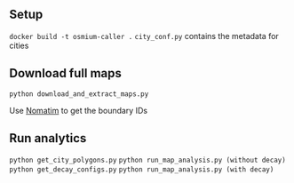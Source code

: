 ## Setup

`docker build -t osmium-caller .`
`city_conf.py` contains the metadata for cities

## Download full maps

`python download_and_extract_maps.py`

Use [Nomatim](https://nominatim.openstreetmap.org/ui/details.html?osmtype=R&osmid=2164745&class=boundary) to get the
boundary IDs

## Run analytics

`python get_city_polygons.py`
`python run_map_analysis.py (without decay)`
`python get_decay_configs.py`
`python run_map_analysis.py (with decay)`
